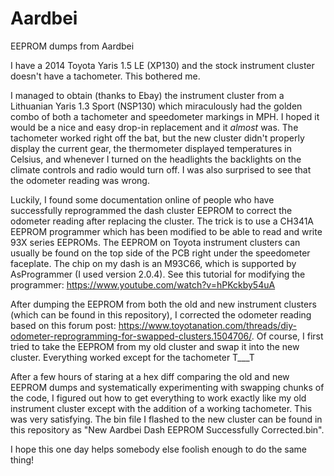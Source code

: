 # Aardbei
EEPROM dumps from Aardbei

I have a 2014 Toyota Yaris 1.5 LE (XP130) and the stock instrument cluster doesn't have a tachometer.
This bothered me.

I managed to obtain (thanks to Ebay) the instrument cluster from a Lithuanian Yaris 1.3 Sport (NSP130) which miraculously had the golden combo of both a tachometer and speedometer markings in MPH.
I hoped it would be a nice and easy drop-in replacement and it *almost* was. The tachometer worked right off the bat, but the new cluster didn't properly display the current gear, the thermometer displayed temperatures in Celsius, and whenever I turned on the headlights the backlights on the climate controls and radio would turn off. I was also surprised to see that the odometer reading was wrong.

Luckily, I found some documentation online of people who have successfully reprogrammed the dash cluster EEPROM to correct the odometer reading after replacing the cluster.
The trick is to use a CH341A EEPROM programmer which has been modified to be able to read and write 93X series EEPROMs. The EEPROM on Toyota instrument clusters can usually be found on the top side of the PCB right under the speedometer faceplate. The chip on my dash is an M93C66, which is supported by AsProgrammer (I used version 2.0.4).
See this tutorial for modifying the programmer: https://www.youtube.com/watch?v=hPKckby54uA

After dumping the EEPROM from both the old and new instrument clusters (which can be found in this repository), I corrected the odometer reading based on this forum post: https://www.toyotanation.com/threads/diy-odometer-reprogramming-for-swapped-clusters.1504706/. Of course, I first tried to take the EEPROM from my old cluster and swap it into the new cluster. Everything worked except for the tachometer T___T

After a few hours of staring at a hex diff comparing the old and new EEPROM dumps and systematically experimenting with swapping chunks of the code, I figured out how to get everything to work exactly like my old instrument cluster except with the addition of a working tachometer. This was very satisfying. 
The bin file I flashed to the new cluster can be found in this repository as "New Aardbei Dash EEPROM Successfully Corrected.bin".

I hope this one day helps somebody else foolish enough to do the same thing!
